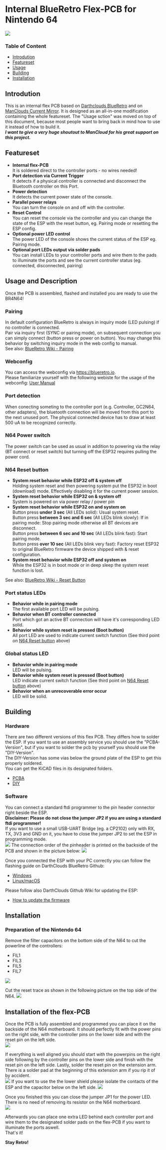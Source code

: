 # Internal BlueRetro Flex-PCB for Nintendo 64

![](./doc/img/Flex-PCB_3D_render.png)

### Table of Content

- [Introdution](https://github.com/TharathielCB/BR4N64#introdution)
- [Featureset](https://github.com/TharathielCB/BR4N64#featureset)
- [Usage](https://github.com/TharathielCB/BR4N64#usage-and-description)
- [Building](https://github.com/TharathielCB/BR4N64#building)
- [Installation](https://github.com/TharathielCB/BR4N64#installation)

## Introdution

This is an internal flex PCB based on [Darthclouds BlueRetro](https://github.com/darthcloud/BlueRetro) and on [ManClouds Current Mirror](https://github.com/ManCloud/CurrentTrigger). It is designed as an all-in-one modification containing the whole featureset. The "Usage sction" was moved on top of this document, because most people want to bring back in mind how to use it instead of how to build it.\
***I want to give a very huge shoutout to ManCloud for his great support on this project.***

## Featureset

- **Internal flex-PCB**\
It is soldered direct to the controller ports - no wires needed!
- **Port detection via Current Trigger**\
It detects if a physical controller is connected and disconnect the Bluetooth controller on this Port.
- **Power detection**\
It detects the current power state of the console.
- **Parallel power relays**\
You can turn the console on and off with the controller.
- **Reset Control**\
You can reset the console via the controller and you can change the state of the ESP with the reset button, eg. Pairing mode or resetting the ESP config.
- **Optional power LED control**\
The power LED of the console shows the current status of the ESP eg. Pairing mode.
- **Optional port LEDs output via solder pads**\
You can install LEDs to your controller ports and wire them to the pads to illuminate the ports and see the current controller status (eg. connected, disconnected, pairing)


## Usage and Description
Once the PCB is assembled, flashed and installed you are ready to use the BR4N64! 

### Pairing
In default configuration BlueRetro is always in inquiry mode (LED pulsing) if no controller is connected.\
Pair via inquiry first (SYNC or pairing mode), on subsequent connection you can simply connect (button press or power on button).
You may change this behavior by switching inquiry mode in the web config to manual.\
See also: [BlueRetro Wiki - Pairing](https://github.com/darthcloud/BlueRetro/wiki#3---pairing-bluetooth-controller)

### Webconfig
You can access the webconfig via https://blueretro.io. \
Please familiarize yourself with the following webiste for the usage of the webconfig: [User Manual](https://github.com/darthcloud/BlueRetro/wiki/BlueRetro-BLE-Web-Config-User-Manual)

### Port detection
When conecting someting to the controller port (e.g. Controller, GC2N64, other adapters), the bluetooth connection will be moved from this port to the next unused port. 
The physical connected device has to draw at least 500 uA to be recognized correctly.

### N64 Power switch 
The power switch can be used as usual in addition to powering via the relay (BT connect or reset switch) but turning off the ESP32 requires pulling the power cord.

### N64 Reset button
- **System reset behavior while ESP32 off & system off**\
Holding system reset and then powering system put the ESP32 in boot (download) mode. Effectively disabling it for the current power session.
- **System reset behavior while ESP32 on & system off**\
System is powered on via power relay / power pin
- **System reset behavior while ESP32 on and system on**\
Button press **under 3 sec** (All LEDs solid): Usual system reset.\
Button press **between 3 sec and  6 sec** (All LEDs blink slowly): If in pairing mode: Stop pairing mode otherwise all BT devices are disconnect.\
Button press **between 6 sec and 10 sec** (All LEDs blink fast): Start pairing mode.\
Button press **over 10 sec** (All LEDs blink very fast): Factory reset ESP32 to original BlueRetro firmware the device shipped with & reset configuration.
- **System reset behavior while ESP32 off and system on**\
While the ESP32 is in boot mode or in deep sleep the system reset function is lost.

See also: [BlueRetro Wiki - Reset Button](https://github.com/darthcloud/BlueRetro/wiki/BlueRetro-HW2-Internal-Install-Specification#3---reset-button)

### Port status LEDs
- **Behavior while in pairing mode**\
The first available port LED will be pulsing.
- **Behavior when BT controller connected**\
Port which got an active BT connection will have it's corresponding LED solid.
- **Behavior while system reset is pressed (Boot button)**\
All port LED are used to indicate current switch function (See third point on [N64 Reset button](https://github.com/TharathielCB/BR4N64#n64-reset-button) above)

### Global status LED
- **Behavior while in pairing mode**\
LED will be pulsing.
- **Behavior while system reset is pressed (Boot button)**\
LED indicate current switch function (See third point on [N64 Reset button](https://github.com/TharathielCB/BR4N64#n64-reset-button) above)
- **Behavior when an unrecoverable error occur**\
LED will be solid.

## Building

### Hardware
There are two different versions of this flex PCB. They differs how to solder the ESP. If you want to use an assembly service you should use the "PCBA-Version", but if you want to solder the pcb by yourself you should use the "DIY-Version".\
The DIY-Version has some vias below the ground plate of the ESP to get this properly soldered.\
You can get the KiCAD files in its designated folders.
- [PCBA](./PCB/PCBA)
- [DIY](./PCB/DIY)

### Software
You can connect a standard ftdi programmer to the pin header connector right beside the ESP.\
**Disclaimer: Please do not close the jumper JP2 if you are using a standard ftdi programmer!**\
If you want to use a small USB-UART Bridge (eg. a CP2102) only with RX, TX, 3V3 and GND on it, you have to close the jumper JP2 to set the ESP in programming mode.\
![](./doc/img/Flex-PCB_program_jumper.png)
The connection order of the pinheader is printed on the backside of the PCB and shown in the picture below:
![](./doc/img/Flex-PCB_pinout.png)

Once you connected the ESP with your PC correctly you can follow the flashing guide on DarthClouds BlueRetro Github:
- [Windows](https://github.com/darthcloud/BlueRetro/wiki/Flashing-firmware-Windows-10)
- [Linux/macOS](https://github.com/darthcloud/BlueRetro/wiki/BlueRetro-DIY-Build-Instructions#build-instructions)

Please follow also DarthClouds Github Wiki for updating the ESP:
- [How to update the firmware](https://github.com/darthcloud/BlueRetro/wiki#8---updating-firmware)


## Installation

### Preparation of the Nintendo 64

Remove the filter capacitors on the bottom side of the N64 to cut the powerline of the controllers:
- FIL1
- FIL3
- FIL5
- FIL7

![](./doc/img/N64_bottom_marked.png)


Cut the reset trace as shown in the following picture on the top side of the N64.
![](./doc/img/N64_top_cut.png)

## Installation of the flex-PCB
Once the PCB is fully assembled and programmed you can place it on the backside of the N64 motherboard. It should perfectly fit with the power pins on the right side, with the controller pins on the lower side and with the reset pin on the left side.\
![](./doc/img/Flex-PCB_installation_full.jpg)

If everything is well aligned you should start with the powerpins on the right side following by the controller pins on the lower side and finish with the reset pin on the left side. Lastly, solder the reset pin on the extension arm. There is a solder pad at the beginning of this extension arm if you rip it of by accident.\
![](./doc/img/Flex-PCB_installation_reset.jpg)
If you want to use the the lower shield please isolate the contacts of the ESP and the capacitor below on the left side.
![](./doc/img/Flex-PCB_installation_shield.jpg)

Once you finished this you can close the jumper JP1 for the power LED. There is no need of removing its resistor on the N64 motherboard.\
![](./doc/img/Flex-PCB_power-LED_jumper.png)

Afterwards you can place one extra LED behind each controller port and wire them to the designated solder pads on the flex-PCB if you want to illuminate the ports aswell.\
That's it!

**Stay Retro!**
